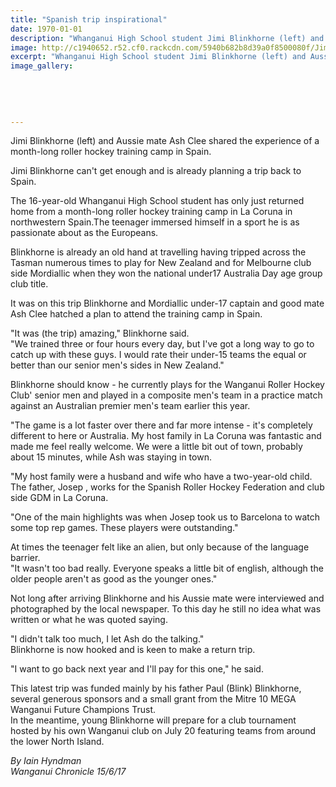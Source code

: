 ```yaml
---
title: "Spanish trip inspirational"
date: 1970-01-01
description: "Whanganui High School student Jimi Blinkhorne (left) and Aussie mate Ash Clee shared the experience of a month-long roller hockey training camp in Spain..."
image: http://c1940652.r52.cf0.rackcdn.com/5940b682b8d39a0f8500080f/Jimi-Blinkhorne-roller-hockey-Chron-14-June.jpg
excerpt: "Whanganui High School student Jimi Blinkhorne (left) and Aussie mate Ash Clee shared the experience of a month-long roller hockey training camp in Spain."
image_gallery:
    
    
    
    
    
---
```


<p><span>Jimi Blinkhorne (left) and Aussie mate Ash Clee shared the experience of a month-long roller hockey training camp in Spain.</span></p>
<p class="element element-paragraph">Jimi Blinkhorne can't get enough and is already planning a trip back to Spain.</p>
<p class="element element-paragraph">The 16-year-old Whanganui High School student has only just returned home from a month-long roller hockey training camp in La Coruna in northwestern Spain.The teenager immersed himself in a sport he is as passionate about as the Europeans.</p>
<p class="element element-paragraph">Blinkhorne is already an old hand at travelling having tripped across the Tasman numerous times to play for New Zealand and for Melbourne club side Mordiallic when they won the national under17 Australia Day age group club title.</p>
<p class="element element-paragraph">It was on this trip Blinkhorne and Mordiallic under-17 captain and good mate Ash Clee hatched a plan to attend the training camp in Spain.</p>
<p class="element element-paragraph">"It was (the trip) amazing," Blinkhorne said.<br />"We trained three or four hours every day, but I've got a long way to go to catch up with these guys. I would rate their under-15 teams the equal or better than our senior men's sides in New Zealand."</p>
<p class="element element-paragraph">Blinkhorne should know - he currently plays for the Wanganui Roller Hockey Club' senior men and played in a composite men's team in a practice match against an Australian premier men's team earlier this year.</p>
<p class="element element-paragraph">"The game is a lot faster over there and far more intense - it's completely different to here or Australia. My host family in La Coruna was fantastic and made me feel really welcome. We were a little bit out of town, probably about 15 minutes, while Ash was staying in town.</p>
<p class="element element-paragraph">"My host family were a husband and wife who have a two-year-old child. The father, Josep , works for the Spanish Roller Hockey Federation and club side GDM in La Coruna.</p>
<p class="element element-paragraph">"One of the main highlights was when Josep took us to Barcelona to watch some top rep games. These players were outstanding."</p>
<p class="element element-paragraph">At times the teenager felt like an alien, but only because of the language barrier.<br />"It wasn't too bad really. Everyone speaks a little bit of english, although the older people aren't as good as the younger ones."</p>
<p class="element element-paragraph">Not long after arriving Blinkhorne and his Aussie mate were interviewed and photographed by the local newspaper. To this day he still no idea what was written or what he was quoted saying.</p>
<p class="element element-paragraph">"I didn't talk too much, I let Ash do the talking."<br />Blinkhorne is now hooked and is keen to make a return trip.</p>
<p class="element element-paragraph">"I want to go back next year and I'll pay for this one," he said.</p>
<p class="element element-paragraph">This latest trip was funded mainly by his father Paul (Blink) Blinkhorne, several generous sponsors and a small grant from the Mitre 10 MEGA Wanganui Future Champions Trust.<br />In the meantime, young Blinkhorne will prepare for a club tournament hosted by his own Wanganui club on July 20 featuring teams from around the lower North Island.</p>
<p class="element element-paragraph"><em>By Iain Hyndman</em><br /><em>Wanganui Chronicle 15/6/17</em></p>

